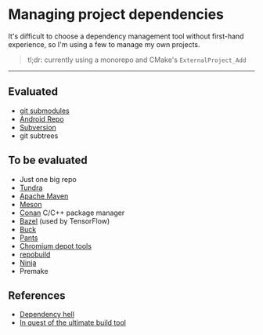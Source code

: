 # Managing project dependencies

It's difficult to choose a dependency management tool without first-hand experience, so I'm using a few to manage my own projects.

> tl;dr: currently using a monorepo and CMake's `ExternalProject_Add`

---

## Evaluated

- [git submodules](https://turpin.one/posts/git-submodules)
- [Android Repo](https://turpin.one/posts/android-repo)
- [Subversion](https://turpin.one/posts/subversion-to-git-migration)
- git subtrees

## To be evaluated

- Just one big repo
- [Tundra](https://github.com/deplinenoise/tundra)
- [Apache Maven](https://en.wikipedia.org/wiki/Apache_Maven)
- [Meson](https://mesonbuild.com/Dependencies.html)
- [Conan](https://conan.io/) C/C++ package manager
- [Bazel](https://docs.bazel.build/versions/master/install-ubuntu.html) (used by TensorFlow)
- [Buck](https://buck.build/)
- [Pants](https://v1.pantsbuild.org/)
- [Chromium depot tools](http://dev.chromium.org/developers/how-tos/depottools)
- [repobuild](https://github.com/chrisvana/repobuild/wiki/Motivation)
- [Ninja](https://ninja-build.org/)
- Premake

## References
- [Dependency hell](https://en.wikipedia.org/wiki/Dependency_hell)
- [In quest of the ultimate build tool](http://blog.ltgt.net/in-quest-of-the-ultimate-build-tool/)

